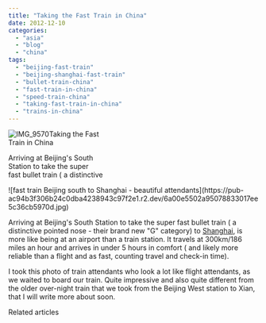 ```yaml
---
title: "Taking the Fast Train in China"
date: 2012-12-10
categories: 
  - "asia"
  - "blog"
  - "china"
tags: 
  - "beijing-fast-train"
  - "beijing-shanghai-fast-train"
  - "bullet-train-china"
  - "fast-train-in-china"
  - "speed-train-china"
  - "taking-fast-train-in-china"
  - "trains-in-china"
---
```


![IMG_9570](https://pub-ac94b3f306b24c0dba4238943c97f2e1.r2.dev/6a00e5502a95078833017d3e4ea97a970c.jpg)Taking the Fast  
Train in China  
  
Arriving at Beijing's South  
Station to take the super  
fast bullet train ( a distinctive

<!--more--> ![fast train Beijing south to Shanghai - beautiful attendants](https://pub-ac94b3f306b24c0dba4238943c97f2e1.r2.dev/6a00e5502a95078833017ee5c36cb5970d.jpg)  
  
Arriving at Beijing's South Station to take the super fast bullet train ( a distinctive pointed nose - their brand new "G" category) to [Shanghai](https://pub-ac94b3f306b24c0dba4238943c97f2e1.r2.dev/2012/12/shanghai-skyline-worlds-best-.html "Shanghai"), is more like being at an airport than a train station. It travels at 300km/186 miles an hour and arrives in under 5 hours in comfort ( and likely more reliable than a flight and as fast, counting travel and check-in time).  
  
  
I took this photo of train attendants who look a lot like flight attendants, as we waited to board our train. Quite impressive and also quite different from the older over-night train that we took from the Beijing West station to Xian, that I will write more about soon.  
  

Related articles

